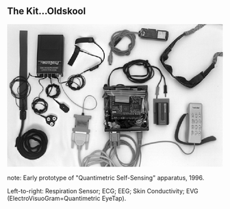 ##  The Kit…Oldskool

![The Kit](images/quantified-self-equipment.png)

note:
  Early prototype of "Quantimetric Self-Sensing" apparatus, 1996.

  Left-to-right: Respiration Sensor; ECG; EEG; Skin Conductivity; EVG (ElectroVisuoGram=Quantimetric EyeTap).
